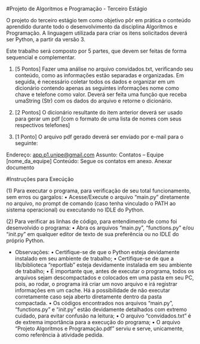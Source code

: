 #Projeto de Algoritmos e Programação - Terceiro Estágio

O projeto do terceiro estágio tem como objetivo pôr em prática o conteúdo aprendido durante todo o desenvolvimento da disciplina Algoritmos e Programação. A linguagem utilizada 
para criar os itens solicitados deverá ser Python, a partir da versão 3.

Este trabalho será composto por 5 partes, que devem ser feitas de forma sequencial e complementar.

1) [5 Pontos] Fazer uma análise no arquivo convidados.txt, verificando seu conteúdo, como as informações estão separadas e organizadas. Em seguida, é necessário coletar todos os 
dados e organizar em um dicionário contendo apenas as seguintes informações nome como chave e telefone como valor. Deverá ser feita uma função que receba umaString (Str) com os 
dados do arquivo e retorne o dicionário. 

2) [2 Pontos] O dicionário resultante do item anterior deverá ser usado para gerar um pdf [com o formato de uma lista de nomes com seus respectivos telefones]

3) [1 Ponto] O arquivo pdf gerado deverá ser enviado por e-mail para o seguinte:

Endereço: app.p1.unipe@gmail.com
Assunto: Contatos – Equipe [nome_da_equipe]
Conteúdo: Segue os contatos em anexo.
Anexar documento

#Instruções para Execúção

(1) Para executar o programa, para verificação de seu total funcionamento, sem erros ou gargalos: 
    • Acesse/Execute o arquivo “main.py” diretamente no arquivo, no prompt de comando (caso tenha vinculado o PATH ao sistema operacional) ou executando no IDLE do Python. 

(2) Para verificar as linhas de código, para entendimento de como foi desenvolvido o programa: 
    • Abra os arquivos “main.py”, “functions.py” e/ou “_init_.py” em qualquer editor de texto de sua preferência ou no IDLE do próprio Python. 

- Observações: 
    • Certifique-se de que o Python esteja devidamente instalado em seu ambiente de trabalho; 
    • Certifique-se de que a lib/biblioteca “reportlab” esteja devidamente instalada em seu ambiente de trabalho; 
    • É importante que, antes de executar o programa, todos os arquivos sejam descompactados e colocados em uma pasta em seu PC, pois, ao rodar, o programa irá criar um novo arquivo e irá registrar informações em um cache. Há a possibilidade de não executar corretamente caso seja aberto diretamente dentro da pasta compactada.
    • Os códigos encontrados nos arquivos “main.py”, “functions.py” e “_init_.py” estão devidamente detalhados com extremo cuidado, para evitar confusão na leitura; 
    • O arquivo “convidados.txt” é de extrema importância para a execução do programa; 
    • O arquivo “Projeto Algoritmos e Programação.pdf” serviu e serve, unicamente, como referência à atividade pedida.
